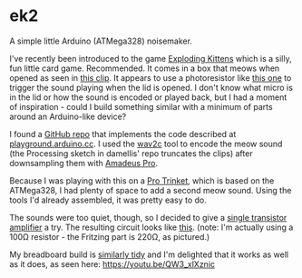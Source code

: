 # ek2
A simple little Arduino (ATMega328) noisemaker.

I've recently been introduced to the game [Exploding Kittens](http://www.explodingkittens.com/) which is a silly, fun little card game. Recommended. It comes in a box that meows when opened as seen in [this clip](https://www.youtube.com/watch?v=USle1qAiOdA). It appears to use a photoresistor like [this one](https://www.adafruit.com/products/161) to trigger the sound playing when the lid is opened. I don't know what micro is in the lid or how the sound is encoded or played back, but I had a moment of inspiration - could I build something similar with a minimum of parts around an Arduino-like device?

I found a [GitHub repo](https://github.com/damellis/PCM) that implements the code described at [playground.arduino.cc](http://playground.arduino.cc/Code/PCMAudio). I used the [wav2c](https://github.com/olleolleolle/wav2c) tool to encode the meow sound (the Processing sketch in damellis' repo truncates the clips) after downsampling them with [Amadeus Pro](http://www.hairersoft.com/pro.html).

Because I was playing with this on a [Pro Trinket](https://www.adafruit.com/products/2000), which is based on the ATMega328, I had plenty of space to add a second meow sound. Using the tools I'd already assembled, it was pretty easy to do.

The sounds were too quiet, though, so I decided to give a [single transistor amplifier](http://bryanduxbury.com/2012/01/20/one-transistor-audio-amplifier-for-arduino-projects/) a try. The resulting circuit looks like [this](http://i.imgur.com/mueHaIm.png). (note: I'm actually using a 100Ω resistor - the Fritzing part is 220Ω, as pictured.)

My breadboard build is [similarly tidy](http://i.imgur.com/0DkpU9j.png) and I'm delighted that it works as well as it does, as seen here: https://youtu.be/QW3_xlXznic


